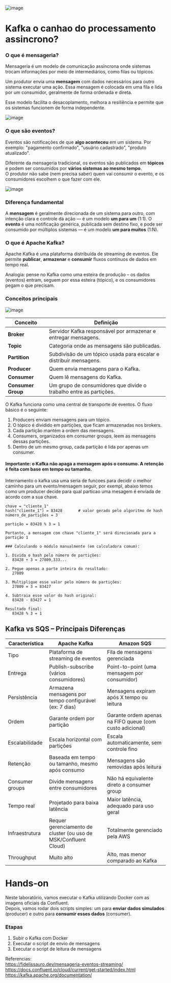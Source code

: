 ![image](https://github.com/user-attachments/assets/f7de91cc-2e54-4b92-9a04-822125281a8a)


# Kafka o canhao do processamento assincrono?

### O que é mensageria?

Mensageria é um modelo de comunicação assíncrona onde sistemas trocam informações por meio de intermediários, como filas ou tópicos.

Um produtor envia uma **mensagem** com dados necessários para outro sistema executar uma ação. Essa mensagem é colocada em uma fila e lida por um consumidor, geralmente de forma ordenada e direta.

Esse modelo facilita o desacoplamento, melhora a resiliência e permite que os sistemas funcionem de forma independente.

![image](https://github.com/user-attachments/assets/b50dbc6f-e048-4cb6-87c9-d26e74727f09)

### O que são eventos?

Eventos são notificações de que **algo aconteceu** em um sistema. Por exemplo: "pagamento confirmado", "usuário cadastrado", "produto atualizado".

Diferente da mensageria tradicional, os eventos são publicados em **tópicos** e podem ser consumidos por **vários sistemas ao mesmo tempo**.  
O produtor não sabe (nem precisa saber) quem vai consumir o evento, e os consumidores escolhem o que fazer com ele.

![image](https://github.com/user-attachments/assets/f45a86ed-ed1f-41ee-8604-31d83cbd8fa5)


### Diferença fundamental

A **mensagem** é geralmente direcionada de um sistema para outro, com intenção clara e controle da ação — é um modelo **um para um** (1:1). O **evento** é uma notificação genérica, publicada sem destino fixo, e pode ser consumido por múltiplos sistemas — é um modelo **um para muitos** (1:N).

### O que é Apache Kafka?

Apache Kafka é uma plataforma distribuída de streaming de eventos. Ele permite **publicar**, **armazenar** e **consumir** fluxos contínuos de dados em tempo real.

Analogia: pense no Kafka como uma esteira de produção – os dados (eventos) entram, seguem por essa esteira (tópico), e os consumidores pegam o que precisam.

### Conceitos principais
![image](https://github.com/user-attachments/assets/5c56e735-d914-4348-9b84-b2abdb311572)

| Conceito           | Definição                                                                 |
|--------------------|--------------------------------------------------------------------------|
| **Broker**         | Servidor Kafka responsável por armazenar e entregar mensagens.           |
| **Topic**          | Categoria onde as mensagens são publicadas.                              |
| **Partition**      | Subdivisão de um tópico usada para escalar e distribuir mensagens.       |
| **Producer**       | Quem envia mensagens para o Kafka.                                       |
| **Consumer**       | Quem lê mensagens do Kafka.                                              |
| **Consumer Group** | Um grupo de consumidores que divide o trabalho entre as partições.       |

O Kafka funciona como uma central de transporte de eventos. O fluxo básico é o seguinte:

1. Producers enviam mensagens para um tópico.
2. O tópico é dividido em partições, que ficam armazenadas nos brokers.
3. Cada partição mantém a ordem das mensagens.
4. Consumers, organizados em consumer groups, leem as mensagens dessas partições.
5. Dentro de um mesmo group, cada partição é lida por apenas um consumer.

#### Importante: o Kafka **não apaga a mensagem após o consumo**. A retenção é feita com base em tempo ou tamanho.

Internamento o kafka usa uma seria de funcoes para decidir o melhor caminho para um evento/mensagem seguir, por exempl, abaixo temos como um producer decide para qual particao uma mesagem é enviada de acordo com a sua chave.

```text
chave = "cliente_1"
hash("cliente_1") = 83428       # valor gerado pelo algoritmo de hash
número_de_partições = 3

partição = 83428 % 3 = 1

Portanto, a mensagem com chave "cliente_1" será direcionada para a partição 1

### Calculando o módulo manualmente (em calculadora comum):

1. Divida o hash pelo número de partições:
   83428 ÷ 3 = 27809,333...

2. Pegue apenas a parte inteira do resultado:
   27809

3. Multiplique esse valor pelo número de partições:
   27809 × 3 = 83427

4. Subtraia esse valor do hash original:
   83428 - 83427 = 1

Resultado final:
   83428 % 3 = 1
```
## Kafka vs SQS – Principais Diferenças

| Característica              | Apache Kafka                                         | Amazon SQS                                         |
|----------------------------|------------------------------------------------------|---------------------------------------------------|
| Tipo                       | Plataforma de streaming de eventos                   | Fila de mensagens gerenciada                      |
| Entrega                    | Publish-subscribe (vários consumidores)              | Point-to-point (uma mensagem por consumidor)      |
| Persistência               | Armazena mensagens por tempo configurável (ex: 7 dias) | Mensagens expiram após X tempo ou leitura        |
| Ordem                      | Garante ordem por partição                           | Garante ordem apenas na FIFO queue (com custo adicional) |
| Escalabilidade             | Escala horizontal com partições                      | Escala automaticamente, sem controle fino         |
| Retenção                   | Baseada em tempo ou tamanho, mesmo após consumo      | Mensagens são removidas após leitura              |
| Consumer groups            | Divide mensagens entre consumidores                  | Não há equivalente direto a consumer group        |
| Tempo real                 | Projetado para baixa latência                        | Maior latência, adequado para uso geral           |
| Infraestrutura             | Requer gerenciamento de cluster (ou uso de MSK/Confluent Cloud) | Totalmente gerenciado pela AWS           |
| Throughput                 | Muito alto                                           | Alto, mas menor comparado ao Kafka                |

# Hands-on

Neste laboratório, vamos executar o Kafka utilizando Docker com as imagens oficiais da Confluent.  
Depois, vamos rodar dois scripts simples: um para **enviar dados simulados** (producer) e outro para **consumir esses dados** (consumer).

### Etapas

1. Subir o Kafka com Docker
2. Executar o script de envio de mensagens
3. Executar o script de leitura de mensagens

Referencias:  
https://fidelissauro.dev/mensageria-eventos-streaming/  
https://docs.confluent.io/cloud/current/get-started/index.html  
https://kafka.apache.org/documentation/
